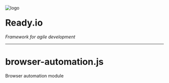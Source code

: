 <img src="https://raw.githubusercontent.com/ready-io/server.js/HEAD/logo.png" alt="logo" align="left" />

# Ready.io

*Framework for agile development*

<hr>

# browser-automation.js

Browser automation module
